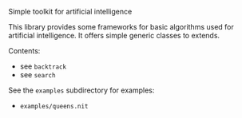 Simple toolkit for artificial intelligence

This library provides some frameworks for basic algorithms used for artificial intelligence.
It offers simple generic classes to extends.

Contents:

* see `backtrack`
* see `search`

See the `examples` subdirectory for examples:

* `examples/queens.nit`
